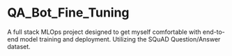 # QA_Bot_Fine_Tuning
A full stack MLOps project designed to get myself comfortable with end-to-end model training and deployment. Utilizing the SQuAD Question/Answer dataset.
